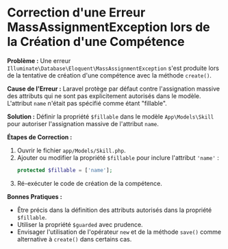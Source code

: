 # Correction d'une Erreur MassAssignmentException lors de la Création d'une Compétence

**Problème :** Une erreur `Illuminate\Database\Eloquent\MassAssignmentException` s'est produite lors de la tentative de création d'une compétence avec la méthode `create()`.

**Cause de l'Erreur :** Laravel protège par défaut contre l'assignation massive des attributs qui ne sont pas explicitement autorisés dans le modèle. L'attribut `name` n'était pas spécifié comme étant "fillable".

**Solution :** Définir la propriété `$fillable` dans le modèle `App\Models\Skill` pour autoriser l'assignation massive de l'attribut `name`.

**Étapes de Correction :**

1.  Ouvrir le fichier `app/Models/Skill.php`.
2.  Ajouter ou modifier la propriété `$fillable` pour inclure l'attribut `'name'` :
    ```php
    protected $fillable = ['name'];
    ```
3.  Ré-exécuter le code de création de la compétence.

**Bonnes Pratiques :**

* Être précis dans la définition des attributs autorisés dans la propriété `$fillable`.
* Utiliser la propriété `$guarded` avec prudence.
* Envisager l'utilisation de l'opérateur `new` et de la méthode `save()` comme alternative à `create()` dans certains cas.
